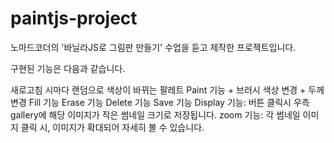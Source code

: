 # paintjs-project

노마드코더의 '바닐라JS로 그림판 만들기' 수업을 듣고 제작한 프로젝트입니다.

구현된 기능은 다음과 같습니다.

새로고침 시마다 랜덤으로 색상이 바뀌는 팔레트
Paint 기능 + 브러시 색상 변경 + 두께 변경
Fill 기능
Erase 기능
Delete 기능
Save 기능
Display 기능: 버튼 클릭시 우측 gallery에 해당 이미지가 작은 썸네일 크기로 저장됩니다.
zoom 기능: 각 썸네일 이미지 클릭 시, 이미지가 확대되어 자세히 볼 수 있습니다.
